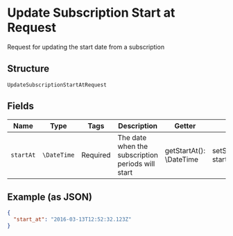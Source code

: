 
# Update Subscription Start at Request

Request for updating the start date from a subscription

## Structure

`UpdateSubscriptionStartAtRequest`

## Fields

| Name | Type | Tags | Description | Getter | Setter |
|  --- | --- | --- | --- | --- | --- |
| `startAt` | `\DateTime` | Required | The date when the subscription periods will start | getStartAt(): \DateTime | setStartAt(\DateTime startAt): void |

## Example (as JSON)

```json
{
  "start_at": "2016-03-13T12:52:32.123Z"
}
```

